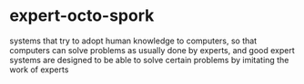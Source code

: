 # expert-octo-spork
systems that try to adopt human knowledge to computers, so that computers can solve problems as usually done by experts, and good expert systems are designed to be able to solve certain problems by imitating the work of experts
